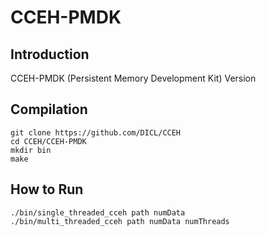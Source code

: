 # CCEH-PMDK

## Introduction

CCEH-PMDK (Persistent Memory Development Kit) Version

## Compilation

```
git clone https://github.com/DICL/CCEH
cd CCEH/CCEH-PMDK
mkdir bin
make
```

## How to Run

```
./bin/single_threaded_cceh path numData
./bin/multi_threaded_cceh path numData numThreads
```
